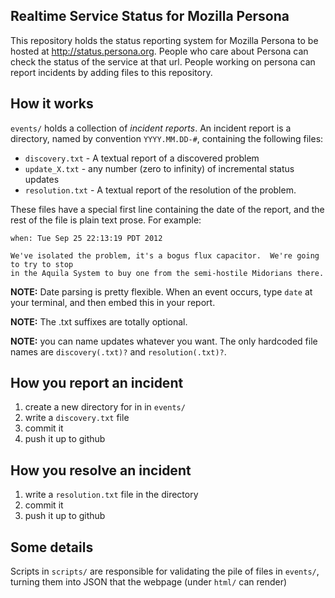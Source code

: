 ## Realtime Service Status for Mozilla Persona

This repository holds the status reporting system for Mozilla Persona
to be hosted at http://status.persona.org.  People who care about 
Persona can check the status of the service at that url.  People working
on persona can report incidents by adding files to this repository.

## How it works

`events/` holds a collection of *incident reports*.  An incident report is a directory,
named by convention `YYYY.MM.DD-#`, containing the following files:

  * `discovery.txt` - A textual report of a discovered problem
  * `update_X.txt` - any number (zero to infinity) of incremental status updates
  * `resolution.txt` - A textual report of the resolution of the problem.

These files have a special first line containing the date of the report, and the rest of the
file is plain text prose.  For example:

    when: Tue Sep 25 22:13:19 PDT 2012

    We've isolated the problem, it's a bogus flux capacitor.  We're going to try to stop
    in the Aquila System to buy one from the semi-hostile Midorians there.
    
**NOTE:** Date parsing is pretty flexible.  When an event occurs, type `date` at your terminal,
and then embed this in your report.

**NOTE:** The .txt suffixes are totally optional.

**NOTE:** you can name updates whatever you want.  The only hardcoded file names are `discovery(.txt)?`
and `resolution(.txt)?`.

## How you report an incident

1. create a new directory for in in `events/`
2. write a `discovery.txt` file
3. commit it
4. push it up to github

## How you resolve an incident

1. write a `resolution.txt` file in the directory
2. commit it
3. push it up to github

## Some details

Scripts in `scripts/` are responsible for validating the pile of files in `events/`,
turning them into JSON that the webpage (under `html/` can render) 